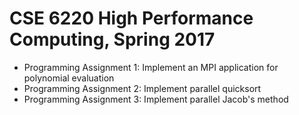 # CSE 6220 High Performance Computing, Spring 2017
- Programming Assignment 1: Implement an MPI application for polynomial evaluation
- Programming Assignment 2: Implement parallel quicksort
- Programming Assignment 3: Implement parallel Jacob's method
